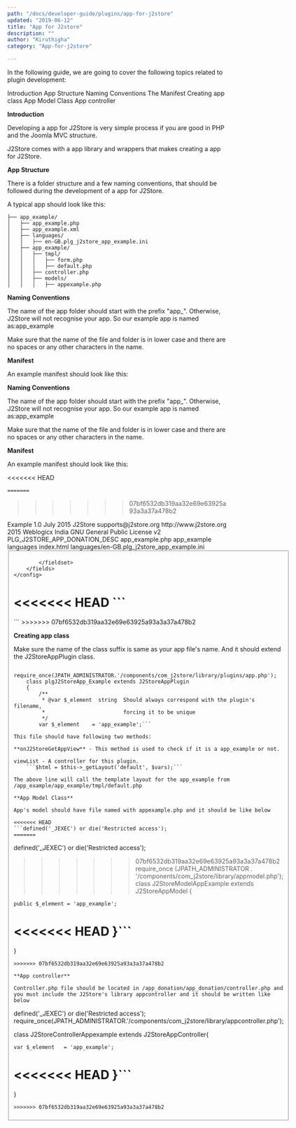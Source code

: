 ```yaml
---
path: "/docs/developer-guide/plugins/app-for-j2store"
updated: "2019-06-12"
title: "App for J2store"
description: ""
author: "Kiruthigha"
category: "App-for-j2store"

---
```


In  the following guide, we are going to cover the following topics related to plugin development:  

Introduction
App Structure
Naming Conventions
The Manifest
Creating app class
 App Model Class
App controller

**Introduction**

Developing a app for J2Store is very simple process if you are good in PHP and the Joomla MVC structure.

J2Store comes with a app library and wrappers that makes creating a app for J2Store.

**App Structure**

There is a folder structure and a few naming conventions, that should be followed during the development of a app for J2Store.

A typical app should look like this:

```
├── app_example/
│   ├── app_example.php
│   ├── app_example.xml
│   ├── languages/
│   │   ├── en-GB.plg_j2store_app_example.ini
│   ├── app_example/
│   │   ├── tmpl/
│   │   │   ├── form.php
│   │   │   ├── default.php
│   │   ├── controller.php
│   │   ├── models/
│   │   │   ├── appexample.php
```

**Naming Conventions**

The name of the app folder should start with the prefix "app_". Otherwise, J2Store will not recognise your app. So our example app is named as:app_example

Make sure that the name of the file and folder is in lower case and there are no spaces or any other characters in the name.

**Manifest**

An example manifest should look like this:

**Naming Conventions**

The name of the app folder should start with the prefix "app_". Otherwise, J2Store will not recognise your app. So our example app is named as:app_example

Make sure that the name of the file and folder is in lower case and there are no spaces or any other characters in the name.

**Manifest**

An example manifest should look like this:

<<<<<<< HEAD
```<?xml version="1.0" encoding="utf-8"?>
=======
```
<?xml version="1.0" encoding="utf-8"?>
>>>>>>> 07bf6532db319aa32e69e63925a93a3a37a478b2
<extension version="3.0" type="plugin" group="j2store" method="upgrade">
	<name>Example</name>
	<version>1.0</version>
	<creationDate>July 2015</creationDate>
	<author>J2Store</author>
	<authorEmail>supports@j2store.org</authorEmail>
	<authorUrl>http://www.j2store.org</authorUrl>
	<copyright>2015 Weblogicx India</copyright>
	<license>GNU General Public License v2</license>
	<description>PLG_J2STORE_APP_DONATION_DESC</description>
	<files>
		<filename plugin="app_example">app_example.php</filename>
		<folder>app_example</folder>
		<folder>languages</folder>		
		<filename>index.html</filename>
	</files>
	<languages>
		<language tag="en-GB">languages/en-GB.plg_j2store_app_example.ini</language>		
	</languages>
	<config>
		<fields name="params">
			<fieldset name="basic" label="J2STORE_BASIC_SETTINGS" 
				addfieldpath="/administrator/components/com_j2store/models/fields">		
			
			</fieldset>
		</fields>
	</config>		
<<<<<<< HEAD
</extension>```
=======
</extension>
```
>>>>>>> 07bf6532db319aa32e69e63925a93a3a37a478b2


**Creating app class**

Make sure the name of the class suffix is same as your app file's name. And it should extend the J2StoreAppPlugin class.
```    defined('_JEXEC') or die('Restricted access');
    require_once(JPATH_ADMINISTRATOR.'/components/com_j2store/library/plugins/app.php');
    class plgJ2StoreApp_Example extends J2StoreAppPlugin
    {
    	/**
    	 * @var $_element  string  Should always correspond with the plugin's filename,
    	 *                         forcing it to be unique
    	 */
    	var $_element    = 'app_example';```

This file should have following two methods:

**onJ2StoreGetAppView** - This method is used to check if it is a app_example or not.

viewList - A controller for this plugin.
	```$html = $this->_getLayout('default', $vars);```

The above line will call the template layout for the app_example from /app_example/app_example/tmpl/default.php

**App Model Class**

App's model should have file named with appexample.php and it should be like below

<<<<<<< HEAD
```defined('_JEXEC') or die('Restricted access');
=======
```
defined('_JEXEC') or die('Restricted access');
>>>>>>> 07bf6532db319aa32e69e63925a93a3a37a478b2
require_once (JPATH_ADMINISTRATOR . '/components/com_j2store/library/appmodel.php');
class J2StoreModelAppExample extends J2StoreAppModel
{

	public $_element = 'app_example';

<<<<<<< HEAD
}```
=======
}
```
>>>>>>> 07bf6532db319aa32e69e63925a93a3a37a478b2

**App controller**

Controller.php file should be located in /app_donation/app_donation/controller.php and you must include the J2Store's library appcontroller and it should be written like below
```
defined('_JEXEC') or die('Restricted access');
require_once(JPATH_ADMINISTRATOR.'/components/com_j2store/library/appcontroller.php');

class J2StoreControllerAppexample extends J2StoreAppController{

	var $_element   = 'app_example';

<<<<<<< HEAD
}```
=======
}
```
>>>>>>> 07bf6532db319aa32e69e63925a93a3a37a478b2
